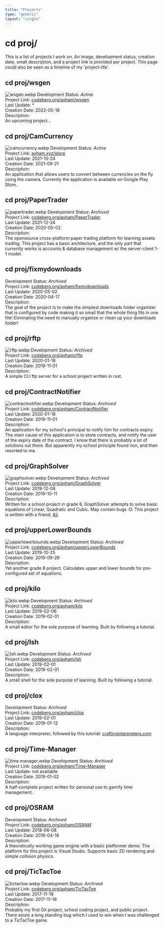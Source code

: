 ```yaml
---
title: "Projects"
type: "generic"
layout: "single"
---
```


# cd proj/
This is a list of projects I work on. An image, development status,
creation date, small description, and a project link is provided per project.
This page could also be seen as a timeline of my 'project-life'.

## cd proj/wsgen
![wsgen.webp](pix/proj/wsgen.webp "wsgen")
Development Status: *Active*  
Project Link: [codeberg.org/ayham/wsgen](https://codeberg.org/ayham/wsgen.db)  
Last Update: *  
Creation Date: 2022-05-18  
Description:  
An upcoming project...

## cd proj/CamCurrency
![camcurrency.webp](pix/proj/camcurrency.webp "camcurrency")
Development Status: *Active*  
Project Link: [ayham.xyz/store](https://ayham.xyz/store)  
Last Update: 2021-10-24  
Creation Date: 2021-09-21  
Description:  
An application that allows users to convert between currencies on the fly using
the camera. Currently the application is available on Google Play Store.

## cd proj/PaperTrader
![papertrader.webp](pix/proj/papertrader.webp "papertrader")
Development Status: *Archived*  
Project Link: [codeberg.org/ayham/PaperTrader](https://codeberg.org/ayham/PaperTrader)  
Last Update: 2021-12-24  
Creation Date: 2020-05-02  
Description:  
The opensource cross-platform paper trading platform for
learning assets trading. This project has a basic architecture,
and the only part that currently works is accounts &amp; database
management w/ the server-client 1-1 model.

## cd proj/fixmydownloads
Development Status: *Archived*  
Project Link: [codeberg.org/ayham/fixmydownloads](https://codeberg.org/ayham/fixmydownloads)  
Last Update: 2020-05-02  
Creation Date: 2020-04-17  
Description:  
The goal of the project is to make the simplest downloads folder organizer that
is configured by code making it so small that the whole thing fits in one file!
Eliminating the need to manually organize or clean up your downloads folder!

## cd proj/rftp
![rftp.webp](pix/proj/rftp.webp "rftp")
Development Status: *Archived*  
Project Link: [codeberg.org/ayham/rftp](https://codeberg.org/ayham/rftp)  
Last Update: 2020-01-18  
Creation Date: 2019-11-01  
Description:  
A simple CLI ftp server for a school project written in rust.

## cd proj/ContractNotifier
![contractnotifier.webp](pix/proj/contractnotifier.webp "contractnotifier")
Development Status: *Archived*  
Project Link: [codeberg.org/ayham/ContractNotifier](https://codeberg.org/ayham/ContractNotifier)  
Last Update: 2020-01-18  
Creation Date: 2019-11-01  
Description:  
An application for my school's principal to notify him for contracts expiry. 
The main cause of this application is to store contracts, and notify the user
of the expiry date of the contract. I know that there is probably a lot of
solutions out there. But apparently my school principle found non, and then
resorted to me.

## cd proj/GraphSolver
![graphsolver.webp](pix/proj/graphsolver.webp "graphsolver")
Development Status: *Archived*  
Project Link: [codeberg.org/ayham/GraphSolver](https://codeberg.org/ayham/GraphSolver)  
Last Update: 2019-12-08  
Creation Date: 2019-10-11  
Description:  
Written for a school project in grade 8, GraphSolver attempts to solve basic
equations of Linear, Quadratic and Cubic. May contain bugs :D. This project
is written with a friend, [Ali](https://github.com/AliAlboainin96).

## cd proj/upperLowerBounds
![upperlowerbounds.webp](pix/proj/upperlowerbounds.webp "upperlowerbounds")
Development Status: *Archived*  
Project Link: [codeberg.org/ayham/upperLowerBounds](https://codeberg.org/ayham/upperLowerBounds)  
Last Update: 2019-10-25  
Creation Date: 2019-09-26  
Description:  
Yet another grade 8 project. Calculates upper and lower bounds for
pre-configured set of equations.

## cd proj/kilo
![kilo.webp](pix/proj/kilo.webp "kilo")
Development Status: *Archived*  
Project Link: [codeberg.org/ayham/kilo](https://codeberg.org/ayham/kilo)  
Last Update: 2019-02-06  
Creation Date: 2019-02-01  
Description:  
A small editor for the sole purpose of learning. Built by following a tutorial.

## cd proj/lsh
![lsh.webp](pix/proj/lsh.webp "lsh")
Development Status: *Archived*  
Project Link: [codeberg.org/ayham/lsh](https://codeberg.org/ayham/lsh)  
Last Update: 2019-02-01  
Creation Date: 2019-02-01  
Description:  
A small shell for the sole purpose of learning. Built by following a tutorial.

## cd proj/clox
Development Status: *Archived*  
Project Link: [codeberg.org/ayham/clox](https://codeberg.org/ayham/clox)  
Last Update: 2019-02-01  
Creation Date: 2019-01-12  
Description:  
A language interpreter, followed by this tutorial:
[craftinginterpreters.com](http://www.craftinginterpreters.com/)

## cd proj/Time-Manager
![time.manager.webp](pix/proj/time.manager.webp "time.manager")
Development Status: *Archived*  
Project Link: [codeberg.org/ayham/Time-Manager](https://codeberg.org/ayham/Time-Manager)  
Last Update: not available  
Creation Date: 2019-01-02  
Description:  
A half-complete project written for personal use to gamify time management.

## cd proj/OSRAM
Development Status: *Archived*  
Project Link: [codeberg.org/ayham/OSRAM](https://codeberg.org/ayham/OSRAM)  
Last Update: 2018-06-08  
Creation Date: 2018-04-18  
Description:  
A theoretically working game engine with a basic platformer demo. The platform
for this project is Visual Studio. Supports basic 2D rendering and simple
collision physics.

## cd proj/TicTacToe
![tictactoe.webp](pix/proj/tictactoe.webp "tictactoe")
Development Status: *Archived*  
Project Link: [codeberg.org/ayham/TicTacToe](https://codeberg.org/ayham/TicTacToe)  
Last Update: 2017-11-19  
Creation Date: 2017-11-18  
Description:  
Probably my first Git project, school coding project, and public project. 
There exists a long standing bug which I used to win when I was challenged
to a TicTacToe game.

